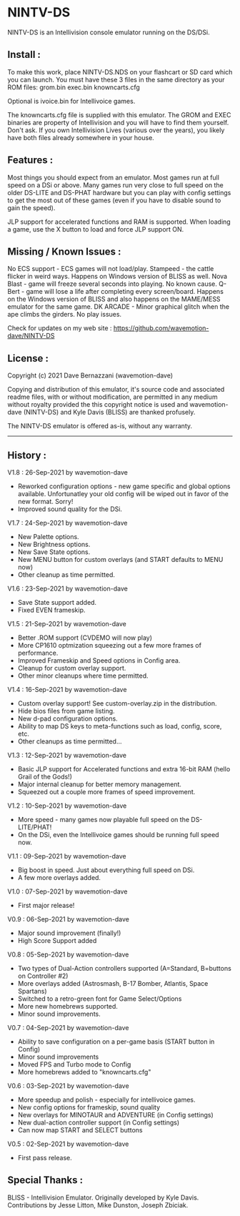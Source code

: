 # NINTV-DS
NINTV-DS is an Intellivision console emulator running on the DS/DSi.

Install :
----------
To make this work, place NINTV-DS.NDS on your flashcart or SD card which you can launch.
You must have these 3 files in the same directory as your ROM files:
grom.bin
exec.bin
knowncarts.cfg

Optional is ivoice.bin for Intellivoice games.

The knowncarts.cfg file is supplied with this emulator. The GROM and EXEC binaries are property
of Intellivision and you will have to find them yourself. Don't ask. If you own Intellivision 
Lives (various over the years), you likely have both files already somewhere in your house. 

Features :
----------
 Most things you should expect from an emulator. 
 Most games run at full speed on a DSi or above.
 Many games run very close to full speed on the older DS-LITE and
 DS-PHAT hardware but you can play with config settings to get the 
 most out of these games (even if you have to disable sound to gain the speed).
 
 JLP support for accelerated functions and RAM is supported. When loading a game,
 use the X button to load and force JLP support ON.

Missing / Known Issues :
-----------------------
No ECS support - ECS games will not load/play.
Stampeed - the cattle flicker in weird ways. Happens on Windows version of BLISS as well.
Nova Blast - game will freeze several seconds into playing. No known cause.
Q-Bert - game will lose a life after completing every screen/board. Happens on the Windows 
version of BLISS and also happens on the MAME/MESS emulator for the same game.
DK ARCADE - Minor graphical glitch when the ape climbs the girders. No play issues.

Check for updates on my web site : https://github.com/wavemotion-dave/NINTV-DS

License :
-----------------------
Copyright (c) 2021 Dave Bernazzani (wavemotion-dave)

Copying and distribution of this emulator, it's source code and associated 
readme files, with or without modification, are permitted in any medium without 
royalty provided the this copyright notice is used and wavemotion-dave (NINTV-DS)
and Kyle Davis (BLISS) are thanked profusely. 

The NINTV-DS emulator is offered as-is, without any warranty.


--------------------------------------------------------------------------------
History :
--------------------------------------------------------------------------------
V1.8 : 26-Sep-2021 by wavemotion-dave
  * Reworked configuration options - new game specific and global options available. 
    Unfortunatley your old config will be wiped out in favor of the new format. Sorry!
  * Improved sound quality for the DSi.

V1.7 : 24-Sep-2021 by wavemotion-dave
  * New Palette options.
  * New Brightness options.
  * New Save State options.
  * New MENU button for custom overlays (and START defaults to MENU now)
  * Other cleanup as time permitted.

V1.6 : 23-Sep-2021 by wavemotion-dave
  * Save State support added.
  * Fixed EVEN frameskip.
  
V1.5 : 21-Sep-2021 by wavemotion-dave
  * Better .ROM support (CVDEMO will now play)
  * More CP1610 optmization squeezing out a few more frames of performance.
  * Improved Frameskip and Speed options in Config area.
  * Cleanup for custom overlay support.
  * Other minor cleanups where time permitted.
  
V1.4 : 16-Sep-2021 by wavemotion-dave
  * Custom overlay support! See custom-overlay.zip in the distribution.
  * Hide bios files from game listing.
  * New d-pad configuration options.
  * Ability to map DS keys to meta-functions such as load, config, score, etc.
  * Other cleanups as time permitted... 

V1.3 : 12-Sep-2021 by wavemotion-dave
  * Basic JLP support for Accelerated functions and extra 16-bit RAM (hello Grail of the Gods!)
  * Major internal cleanup for better memory management. 
  * Squeezed out a couple more frames of speed improvement.

V1.2 : 10-Sep-2021 by wavemotion-dave
  * More speed - many games now playable full speed on the DS-LITE/PHAT!
  * On the DSi, even the Intellivoice games should be running full speed now.

V1.1 : 09-Sep-2021 by wavemotion-dave
  * Big boost in speed. Just about everything full speed on DSi. 
  * A few more overlays added.

V1.0 : 07-Sep-2021 by wavemotion-dave
  * First major release!

V0.9 : 06-Sep-2021 by wavemotion-dave
  * Major sound improvement (finally!)
  * High Score Support added
  
V0.8 : 05-Sep-2021 by wavemotion-dave
  * Two types of Dual-Action controllers supported (A=Standard, B=buttons on Controller #2)
  * More overlays added (Astrosmash, B-17 Bomber, Atlantis, Space Spartans)
  * Switched to a retro-green font for Game Select/Options
  * More new homebrews supported. 
  * Minor sound improvements.
  
V0.7 : 04-Sep-2021 by wavemotion-dave
  * Ability to save configuration on a per-game basis (START button in Config)
  * Minor sound improvements
  * Moved FPS and Turbo mode to Config
  * More homebrews added to "knowncarts.cfg"

V0.6 : 03-Sep-2021 by wavemotion-dave
  * More speedup and polish - especially for intellivoice games.
  * New config options for frameskip, sound quality
  * New overlays for MINOTAUR and ADVENTURE (in Config settings)
  * New dual-action controller support (in Config settings)
  * Can now map START and SELECT buttons

V0.5 : 02-Sep-2021 by wavemotion-dave
  * First pass release. 


Special Thanks :
---------
BLISS - Intellivision Emulator. Originally developed by Kyle Davis. Contributions by Jesse Litton, Mike Dunston, Joseph Zbiciak.
